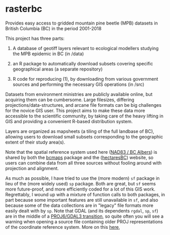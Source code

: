 # rasterbc
Provides easy access to gridded mountain pine beetle (MPB) datasets in British Columbia (BC) in the period 2001-2018

This project has three parts: 

1. A database of geotiff layers relevant to ecological modellers studying the MPB epidemic in BC (in /data)

2. an R package to automatically download subsets covering specific geographical areas (a separate repository)

3. R code for reproducing (1), by downloading from various government sources and performing the necessary GIS operations (in /src)

Datasets from environment ministries are publicly available online, but acquiring them can be cumbersome. Large filesizes, differing projections/data-structures, and arcane file formats can be big challenges for the novice GIS user. This project aims to make these data more accessible to the scientific community, by taking care of the heavy lifting in GIS and providing a convenient R-based distribution system. 

Layers are organized as mapsheets (a tiling of the full landbase of BC), allowing users to download small subsets corresponding to the geographic extent of their study area(s).

Note that the spatial reference system used here 
(<a href="https://spatialreference.org/ref/epsg/nad83-bc-albers/" target="_blank">NAD83 / BC Albers</a>)
is shared by both the 
<a href="https://cran.r-project.org/web/packages/bcmaps/index.html" target="_blank">bcmaps</a>
package and the
(<a href="http://hectaresBC.org" target="_blank">hectaresBC</a>) website,
so users can combine data from all three sources without fooling around with projection and alignment. 

As much as possible, I have tried to use the (more modern) `sf` package in lieu of the (more widely used) `sp` package. Both are great, but
`sf` seems more future-proof, and more efficiently coded for a lot of this GIS work. Regrettably, I wound up with a mixture of function calls 
to both packages, in part because some important features are still unavailable in `sf`, and also because some of the data collections are in
"legacy" file formats more easily dealt with by `sp`. Note that GDAL (and its dependents `rgdal`, `sp`, `sf`) are in the middle of a 
<a href="https://www.r-spatial.org/r/2020/03/17/wkt.html" target="_blank">PROJ6/GDAL3 transition</a>,
so quite often you will see a warning when opening a source file containing older PROJ representations of the coordinate reference 
system. More on this 
<a href="http://rgdal.r-forge.r-project.org/articles/PROJ6_GDAL3.html" target="_blank">here</a>,

 

